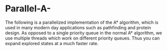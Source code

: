 # Parallel-A-

The following is a parallelized implementation of the A* algorithm, which is used in many modern day applications such as pathfinding and protein design. As opposed to a single priority queue in the normal A* algorithm, we use multiple threads which work on different priority queues. Thus you can expand explored states at a much faster rate.
